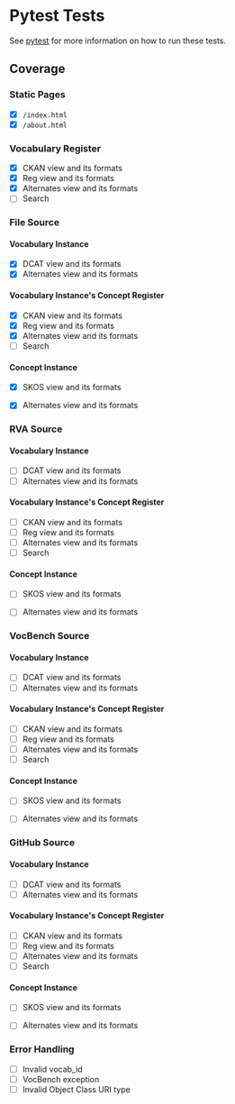 # Pytest Tests
See [pytest](https://docs.pytest.org/en/latest/) for more information on how to run these tests.

## Coverage

### Static Pages
- [x] `/index.html`
- [x] `/about.html`

### Vocabulary Register
- [x] CKAN view and its formats
- [x] Reg view and its formats
- [x] Alternates view and its formats
- [ ] Search

### File Source

#### Vocabulary Instance
- [x] DCAT view and its formats
- [x] Alternates view and its formats

#### Vocabulary Instance's Concept Register
- [x] CKAN view and its formats
- [x] Reg view and its formats
- [x] Alternates view and its formats
- [ ] Search

#### Concept Instance
- [x] SKOS view and its formats
- [x] Alternates view and its formats


### RVA Source

#### Vocabulary Instance
- [ ] DCAT view and its formats
- [ ] Alternates view and its formats

#### Vocabulary Instance's Concept Register
- [ ] CKAN view and its formats
- [ ] Reg view and its formats
- [ ] Alternates view and its formats
- [ ] Search

#### Concept Instance
- [ ] SKOS view and its formats
- [ ] Alternates view and its formats


### VocBench Source

#### Vocabulary Instance
- [ ] DCAT view and its formats
- [ ] Alternates view and its formats

#### Vocabulary Instance's Concept Register
- [ ] CKAN view and its formats
- [ ] Reg view and its formats
- [ ] Alternates view and its formats
- [ ] Search

#### Concept Instance
- [ ] SKOS view and its formats
- [ ] Alternates view and its formats


### GitHub Source

#### Vocabulary Instance
- [ ] DCAT view and its formats
- [ ] Alternates view and its formats

#### Vocabulary Instance's Concept Register
- [ ] CKAN view and its formats
- [ ] Reg view and its formats
- [ ] Alternates view and its formats
- [ ] Search

#### Concept Instance
- [ ] SKOS view and its formats
- [ ] Alternates view and its formats


### Error Handling
- [ ] Invalid vocab_id
- [ ] VocBench exception
- [ ] Invalid Object Class URI type